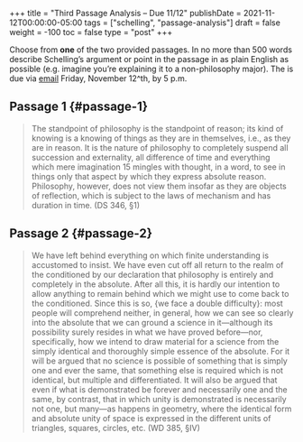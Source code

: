 +++
title = "Third Passage Analysis – Due 11/12"
publishDate = 2021-11-12T00:00:00-05:00
tags = ["schelling", "passage-analysis"]
draft = false
weight = -100
toc = false
type = "post"
+++

Choose from **one** of the two provided passages. In no more than 500 words describe
Schelling&rsquo;s argument or point in the passage in as plain English as possible (e.g.
imagine you&rsquo;re explaining it to a non-philosophy major). The is due via [email](mailto:mclear@unl.edu) Friday,
November 12^th, by 5 p.m.


## Passage 1 {#passage-1}

> The standpoint of philosophy is the standpoint of reason; its kind of
> knowing is a knowing of things as they are in themselves, i.e., as they are
> in reason. It is the nature of philosophy to completely suspend all
> succession and externality, all difference of time and everything which mere
> imagination 15 mingles with thought, in a word, to see in things only that
> aspect by which they express absolute reason. Philosophy, however, does not
> view them insofar as they are objects of reflection, which is subject to the
> laws of mechanism and has duration in time. (DS 346, §1)


## Passage 2 {#passage-2}

> We have left behind everything on which finite understanding is accustomed to
> insist. We have even cut off all return to the realm of the conditioned by our
> declaration that philosophy is entirely and completely in the absolute. After
> all this, it is hardly our intention to allow anything to remain behind which
> we might use to come back to the conditioned. Since this is so, {we face a
> double difficulty}: most people will comprehend neither, in general, how we
> can see so clearly into the absolute that we can ground a science in
> it—although its possibility surely resides in what we have proved before—nor,
> specifically, how we intend to draw material for a science from the simply
> identical and thoroughly simple essence of the absolute. For it will be argued
> that no science is possible of something that is simply one and ever the same,
> that something else is required which is not identical, but multiple and
> differentiated. It will also be argued that even if what is demonstrated be
> forever and necessarily one and the same, by contrast, that in which unity is
> demonstrated is necessarily not one, but many—as happens in geometry, where
> the identical form and absolute unity of space is expressed in the different
> units of triangles, squares, circles, etc. (WD 385, §IV)
